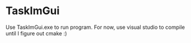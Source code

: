 # TaskImGui

Use TaskImGui.exe to run program. For now, use visual studio to compile until I figure out cmake :)
